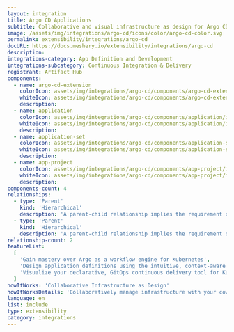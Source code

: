 ```yaml
---
layout: integration
title: Argo CD Applications
subtitle: Collaborative and visual infrastructure as design for Argo CD Applications
image: /assets/img/integrations/argo-cd/icons/color/argo-cd-color.svg
permalink: extensibility/integrations/argo-cd
docURL: https://docs.meshery.io/extensibility/integrations/argo-cd
description:
integrations-category: App Definition and Development
integrations-subcategory: Continuous Integration & Delivery
registrant: Artifact Hub
components:
  - name: argo-cd-extension
    colorIcon: assets/img/integrations/argo-cd/components/argo-cd-extension/icons/color/argo-cd-extension-color.svg
    whiteIcon: assets/img/integrations/argo-cd/components/argo-cd-extension/icons/white/argo-cd-extension-white.svg
    description:
  - name: application
    colorIcon: assets/img/integrations/argo-cd/components/application/icons/color/application-color.svg
    whiteIcon: assets/img/integrations/argo-cd/components/application/icons/white/application-white.svg
    description:
  - name: application-set
    colorIcon: assets/img/integrations/argo-cd/components/application-set/icons/color/application-set-color.svg
    whiteIcon: assets/img/integrations/argo-cd/components/application-set/icons/white/application-set-white.svg
    description:
  - name: app-project
    colorIcon: assets/img/integrations/argo-cd/components/app-project/icons/color/app-project-color.svg
    whiteIcon: assets/img/integrations/argo-cd/components/app-project/icons/white/app-project-white.svg
    description:
components-count: 4
relationships:
  - type: 'Parent'
    kind: 'Hierarchical'
    description: 'A parent-child relationship implies the requirement of the parent component before the child component can be created. For example, a Namespace in Kubernetes can be a parent of Pods within that Namespace. Similarly, in Argo CD, an AppProject represents a logical grouping of Applications. Applications and ApplicationSets reference their AppProject by name.'
  - type: 'Parent'
    kind: 'Hierarchical'
    description: 'A parent-child relationship implies the requirement of the parent component before the child component can be created. For example, a Namespace in Kubernetes can be a parent of Pods within that Namespace. Similarly, in Argo CD, an AppProject represents a logical grouping of Applications. Applications and ApplicationSets reference their AppProject by name.'
relationship-count: 2
featureList:
  [
    'Gain mastery over Argo as a workflow engine for Kubernetes',
    'Design application definitions using the intuitive, context-aware visual designer, MeshMap.',
    'Visualize your declarative, GitOps continuous delivery tool for Kubernetes.',
  ]
howItWorks: 'Collaborative Infrastructure as Design'
howItWorksDetails: 'Collaboratively manage infrastructure with your coworkers synchronously sharing the same designs.'
language: en
list: include
type: extensibility
category: integrations
---
```

